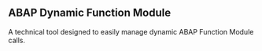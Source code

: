 ## ABAP Dynamic Function Module
A technical tool designed to easily manage dynamic ABAP Function Module calls.
